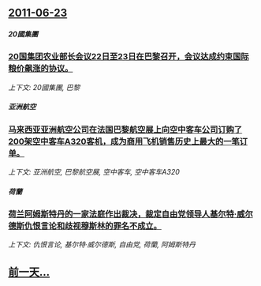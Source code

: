## [2011-06-23](/news/2011/06/23/index.md)

##### 20國集團
### [20国集团农业部长会议22日至23日在巴黎召开，会议达成约束国际粮价飙涨的协议。](/news/2011/06/23/20国集团农业部长会议22日至23日在巴黎召开-会议达成约束国际粮价飙涨的协议.md)
_上下文: 20國集團, 巴黎_

##### 亚洲航空
### [马来西亚亚洲航空公司在法国巴黎航空展上向空中客车公司订购了200架空中客车A320客机，成为商用飞机销售历史上最大的一笔订单。](/news/2011/06/23/马来西亚亚洲航空公司在法国巴黎航空展上向空中客车公司订购了200架空中客车A320客机-成为商用飞机销售历史上最大的一笔.md)
_上下文: 亚洲航空, 巴黎航空展, 空中客车, 空中客车A320_

##### 荷蘭
### [荷兰阿姆斯特丹的一家法庭作出裁决，裁定自由党领导人基尔特·威尔德斯仇恨言论和歧视穆斯林的罪名不成立。](/news/2011/06/23/荷兰阿姆斯特丹的一家法庭作出裁决-裁定自由党领导人基尔特-威尔德斯仇恨言论和歧视穆斯林的罪名不成立.md)
_上下文: 仇恨言论, 基尔特·威尔德斯, 自由党, 荷蘭, 阿姆斯特丹_

## [前一天...](/news/2011/06/22/index.md)

